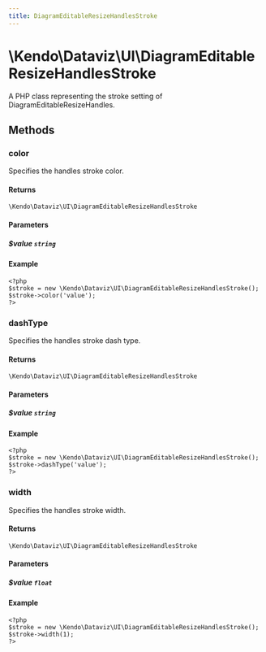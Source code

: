```yaml
---
title: DiagramEditableResizeHandlesStroke
---
```


# \Kendo\Dataviz\UI\DiagramEditableResizeHandlesStroke

A PHP class representing the stroke setting of DiagramEditableResizeHandles.


## Methods

### color
Specifies the handles stroke color.

#### Returns
`\Kendo\Dataviz\UI\DiagramEditableResizeHandlesStroke`

#### Parameters

##### $value `string`



#### Example 
    <?php
    $stroke = new \Kendo\Dataviz\UI\DiagramEditableResizeHandlesStroke();
    $stroke->color('value');
    ?>

### dashType
Specifies the handles stroke dash type.

#### Returns
`\Kendo\Dataviz\UI\DiagramEditableResizeHandlesStroke`

#### Parameters

##### $value `string`



#### Example 
    <?php
    $stroke = new \Kendo\Dataviz\UI\DiagramEditableResizeHandlesStroke();
    $stroke->dashType('value');
    ?>

### width
Specifies the handles stroke width.

#### Returns
`\Kendo\Dataviz\UI\DiagramEditableResizeHandlesStroke`

#### Parameters

##### $value `float`



#### Example 
    <?php
    $stroke = new \Kendo\Dataviz\UI\DiagramEditableResizeHandlesStroke();
    $stroke->width(1);
    ?>

